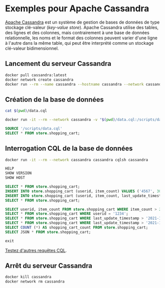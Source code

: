 # Exemples pour Apache Cassandra

[Apache Cassandra](https://cassandra.apache.org/) est un système de gestion de bases de données de type stockage clé-valeur (_key-value store_). Apache Cassandra utilise des tables, des lignes et des colonnes, mais contrairement à une base de données relationnelle, les noms et le format des colonnes peuvent varier d'une ligne à l'autre dans la même table, qui peut être interprété comme un stockage clé-valeur bidimensionnel.

## Lancement du serveur Cassandra 

```bash
docker pull cassandra:latest
docker network create cassandra
docker run --rm --name cassandra --hostname cassandra --network cassandra cassandra
```

## Création de la base de données 

```bash
cat $(pwd)/data.cql
```

```bash
docker run -it --rm --network cassandra -v "$(pwd)/data.cql:/scripts/data.cql" cassandra cqlsh cassandra
```

```sql
SOURCE '/scripts/data.cql'
SELECT * FROM store.shopping_cart;
```

## Interrogation CQL de la base de données 

```bash
docker run -it --rm --network cassandra cassandra cqlsh cassandra
```

```sql
HELP
SHOW VERSION
SHOW HOST
```

```sql
SELECT * FROM store.shopping_cart;
INSERT INTO store.shopping_cart (userid, item_count) VALUES ('4567', 30));
INSERT INTO store.shopping_cart (userid, item_count, last_update_timestamp) VALUES ('4568', 20, toTimeStamp(now()));
SELECT * FROM store.shopping_cart;
```

```sql
SELECT userid, item_count FROM store.shopping_cart WHERE item_count > 20;
SELECT * FROM store.shopping_cart WHERE userid = '1234';
SELECT * FROM store.shopping_cart WHERE last_update_timestamp > '2021-11-30';
SELECT * FROM store.shopping_cart WHERE last_update_timestamp > '2021-11-30' ALLOW FILTERING;
SELECT COUNT (*) AS shopping_cart_count FROM store.shopping_cart;
SELECT JSON * FROM store.shopping_cart;

exit
```

[Testez d'autres requêtes CQL](https://cassandra.apache.org/doc/4.0/cassandra/cql/dml.html).

## Arrêt du serveur Cassandra

```bash
docker kill cassandra
docker network rm cassandra
```
